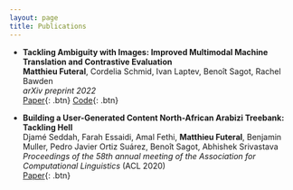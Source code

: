 ```yaml
---
layout: page
title: Publications
---
```


- **Tackling Ambiguity with Images: Improved Multimodal Machine Translation and Contrastive Evaluation**  
  **Matthieu Futeral**, Cordelia Schmid, Ivan Laptev, Benoît Sagot, Rachel Bawden  
  *arXiv preprint 2022*  
  [Paper](https://arxiv.org/pdf/2212.10140.pdf){: .btn}
  [Code](https://github.com/MatthieuFP/CoMMuTE){: .btn}

- **Building a User-Generated Content North-African Arabizi Treebank: Tackling Hell**  
  Djamé Seddah, Farah Essaidi, Amal Fethi, **Matthieu Futeral**, Benjamin Muller, Pedro Javier Ortiz Suárez, Benoît Sagot, Abhishek Srivastava  
  *Proceedings of the 58th annual meeting of the Association for Computational Linguistics* (ACL 2020)  
  [Paper](https://aclanthology.org/2020.acl-main.107.pdf){: .btn} 
